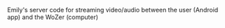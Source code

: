 Emily's server code for streaming video/audio between the user (Android app) and the WoZer (computer)
